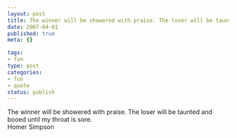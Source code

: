 ```yaml
--- 
layout: post
title: The winner will be showered with praise. The loser will be taunted and booed until my throat is sore.
date: 2007-04-01
published: true
meta: {}

tags: 
- fun
type: post
categories: 
- fun
- quote
status: publish
---
```

The winner will be showered with praise. The loser will be taunted and booed until my throat is sore.<br />Homer Simpson
